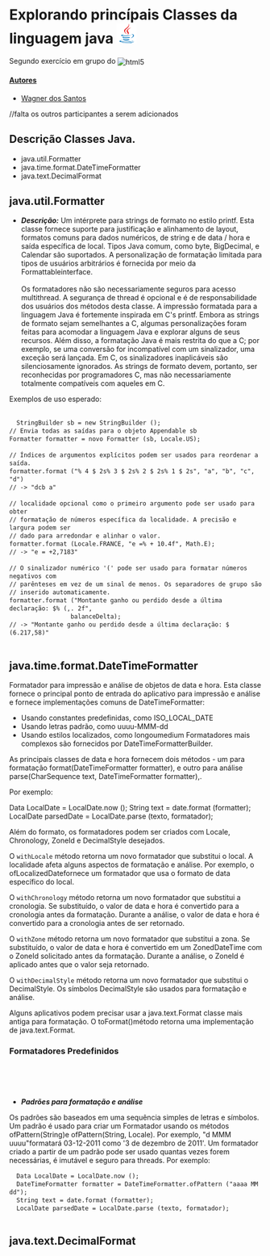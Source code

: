 ﻿   # Explorando princípais Classes da linguagem java <img src="https://raw.githubusercontent.com/devicons/devicon/master/icons/java/java-original.svg" alt="java" width="40" height="40"/> </a>
<div style="display: inline_block">
Segundo exercício em grupo do <img  align="center" alt="html5" src="https://img.shields.io/static/v1?label=DevSchool&message=MJV&color=blueviolet"/>  <a href="https://www.java.com" target="_blank"> 
  
  #### Autores
- [Wagner dos Santos ](https://github.com/wbatista985)

//falta os outros participantes a serem adicionados
  
 ## Descrição Classes Java.
  
- java.util.Formatter
- java.time.format.DateTimeFormatter
- java.text.DecimalFormat  
 
 ## java.util.Formatter 
   * **_Descrição:_** Um intérprete para strings de formato no estilo printf. Esta classe fornece suporte para justificação e alinhamento de layout, formatos comuns para dados numéricos, de string e de data / hora e saída específica de local. Tipos Java comum, como byte, BigDecimal, e Calendar são suportados. A personalização de formatação limitada para tipos de usuários arbitrários é fornecida por meio da Formattableinterface.<br><br>
Os formatadores não são necessariamente seguros para acesso multithread. A segurança de thread é opcional e é de responsabilidade dos usuários dos métodos desta classe.
A impressão formatada para a linguagem Java é fortemente inspirada em C's printf. Embora as strings de formato sejam semelhantes a C, algumas personalizações foram feitas para     acomodar a linguagem Java e explorar alguns de seus recursos. Além disso, a formatação Java é mais restrita do que a C; por exemplo, se uma conversão for incompatível com um       sinalizador, uma exceção será lançada. Em C, os sinalizadores inaplicáveis são silenciosamente ignorados. As strings de formato devem, portanto, ser reconhecidas por               programadores C, mas não necessariamente totalmente compatíveis com aqueles em C.

 Exemplos de uso esperado:
   
   ````
   
     StringBuilder sb = new StringBuilder ();
   // Envia todas as saídas para o objeto Appendable sb
   Formatter formatter = novo Formatter (sb, Locale.US);

   // Índices de argumentos explícitos podem ser usados para reordenar a saída.
   formatter.format ("% 4 $ 2s% 3 $ 2s% 2 $ 2s% 1 $ 2s", "a", "b", "c", "d")
   // -> "dcb a"

   // localidade opcional como o primeiro argumento pode ser usado para obter
   // formatação de números específica da localidade. A precisão e largura podem ser
   // dado para arredondar e alinhar o valor.
   formatter.format (Locale.FRANCE, "e =% + 10.4f", Math.E);
   // -> "e = +2,7183"

   // O sinalizador numérico '(' pode ser usado para formatar números negativos com
   // parênteses em vez de um sinal de menos. Os separadores de grupo são
   // inserido automaticamente.
   formatter.format ("Montante ganho ou perdido desde a última declaração: $% (,. 2f",
                    balanceDelta);
   // -> "Montante ganho ou perdido desde a última declaração: $ (6.217,58)"
   
   
   ````
   
   ## java.time.format.DateTimeFormatter
   
   Formatador para impressão e análise de objetos de data e hora.
Esta classe fornece o principal ponto de entrada do aplicativo para impressão e análise e fornece implementações comuns de DateTimeFormatter:

   - Usando constantes predefinidas, como ISO_LOCAL_DATE
   - Usando letras padrão, como uuuu-MMM-dd
   - Usando estilos localizados, como longoumedium
Formatadores mais complexos são fornecidos por DateTimeFormatterBuilder.

As principais classes de data e hora fornecem dois métodos - um para formatação format(DateTimeFormatter formatter), e outro para análise parse(CharSequence text, DateTimeFormatter formatter),.

Por exemplo:

  Data LocalDate = LocalDate.now ();
  String text = date.format (formatter);
  LocalDate parsedDate = LocalDate.parse (texto, formatador);
 
Além do formato, os formatadores podem ser criados com Locale, Chronology, ZoneId e DecimalStyle desejados.

O `withLocale` método retorna um novo formatador que substitui o local. A localidade afeta alguns aspectos de formatação e análise. Por exemplo, o ofLocalizedDatefornece um formatador que usa o formato de data específico do local.

O `withChronology` método retorna um novo formatador que substitui a cronologia. Se substituído, o valor de data e hora é convertido para a cronologia antes da formatação. Durante a análise, o valor de data e hora é convertido para a cronologia antes de ser retornado.

O `withZone` método retorna um novo formatador que substitui a zona. Se substituído, o valor de data e hora é convertido em um ZonedDateTime com o ZoneId solicitado antes da formatação. Durante a análise, o ZoneId é aplicado antes que o valor seja retornado.

O `withDecimalStyle` método retorna um novo formatador que substitui o DecimalStyle. Os símbolos DecimalStyle são usados para formatação e análise.

Alguns aplicativos podem precisar usar a java.text.Format classe mais antiga para formatação. O toFormat()método retorna uma implementação de java.text.Format.

### Formatadores Predefinidos  
   <div style="display: inline_block"><br/>
<img  align="center" alt="" src="https://i.imgur.com/9KoMjNE.png"/>
</div><br/>
   
  * **_Padrões para formatação e análise_**
   
Os padrões são baseados em uma sequência simples de letras e símbolos. Um padrão é usado para criar um Formatador usando os métodos ofPattern(String)e ofPattern(String, Locale). Por exemplo, "d MMM uuuu"formatará 03-12-2011 como '3 de dezembro de 2011'. Um formatador criado a partir de um padrão pode ser usado quantas vezes forem necessárias, é imutável e seguro para threads.
Por exemplo:

```
  Data LocalDate = LocalDate.now ();
  DateTimeFormatter formatter = DateTimeFormatter.ofPattern ("aaaa MM dd");
  String text = date.format (formatter);
  LocalDate parsedDate = LocalDate.parse (texto, formatador);
   
```

   ## java.text.DecimalFormat


